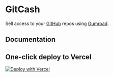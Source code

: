 # GitCash

Sell access to your [GitHub](https://github.com) repos using [Gumroad](https://gumroad.com).

## Documentation



## One-click deploy to Vercel

[![Deploy with Vercel](https://vercel.com/button)](https://vercel.com/new/clone?repository-url=https%3A%2F%2Fgithub.com%2Fgitcashhq%2Fgitcash&env=API_SECRET,GUMROAD_GITHUB_USERNAME_FIELD,GITHUB_TOKEN,GITHUB_OWNER,GITHUB_REPO)